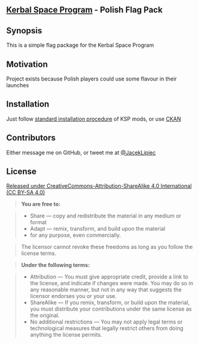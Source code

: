 ## [Kerbal Space Program](https://kerbalspaceprogram.com/en/) - Polish Flag Pack

## Synopsis

This is a simple flag package for the Kerbal Space Program

## Motivation

Project exists because Polish players could use some flavour in their launches

## Installation

Just follow [standard installation procedure](http://wiki.kerbalspaceprogram.com/wiki/Tutorial:Installing_Addons) of KSP mods, or use [CKAN](http://forum.kerbalspaceprogram.com/index.php?/topic/90246-the-comprehensive-kerbal-archive-network-ckan-package-manager-v1180-19-june-2016/)

## Contributors

Either message me on GitHub, or tweet me at [@JacekLipiec](https://twitter.com/jaceklipiec)

## License

[Released under CreativeCommons-Attribution-ShareAlike 4.0 International (CC BY-SA 4.0)](https://creativecommons.org/licenses/by-sa/4.0/)

>**You are free to:**

>- Share — copy and redistribute the material in any medium or format
>- Adapt — remix, transform, and build upon the material
>- for any purpose, even commercially.

>The licensor cannot revoke these freedoms as long as you follow the license terms.

>**Under the following terms:**

>- Attribution — You must give appropriate credit, provide a link to the license, and indicate if changes were made. You may do so in any reasonable manner, but not in any way that suggests the licensor endorses you or your use.
>- ShareAlike — If you remix, transform, or build upon the material, you must distribute your contributions under the same license as the original.
>- No additional restrictions — You may not apply legal terms or technological measures that legally restrict others from doing anything the license permits.
